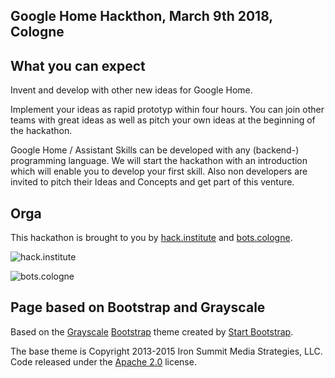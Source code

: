 ## Google Home Hackthon, March 9th 2018, Cologne

## What you can expect

Invent and develop with other new ideas for Google Home.

Implement your ideas as rapid prototyp within four hours.
You can join other teams with great ideas as well as pitch your own ideas at the beginning of the hackathon.

Google Home / Assistant Skills can be developed with any (backend-) programming language.
We will start the hackathon with an introduction which will enable you to develop your first skill.
Also non developers are invited to pitch their Ideas and Concepts and get part of this venture.

## Orga

This hackathon is brought to you by [hack.institute](http://hack.institute/)
and [bots.cologne](http://bots.cologne/).

![hack.institute](http://google-home-hackathon.hack.institute/img/hack.institute-new.png)

![bots.cologne](http://google-home-hackathon.hack.institute/img/botscologne-banner.png)

## Page based on Bootstrap and Grayscale

Based on the [Grayscale](http://startbootstrap.com/template-overviews/grayscale/)
[Bootstrap](http://getbootstrap.com/) theme created by
[Start Bootstrap](http://startbootstrap.com/).

The base theme is Copyright 2013-2015 Iron Summit Media Strategies, LLC. Code released under the
[Apache 2.0](https://github.com/IronSummitMedia/startbootstrap-grayscale/blob/gh-pages/LICENSE) license.
